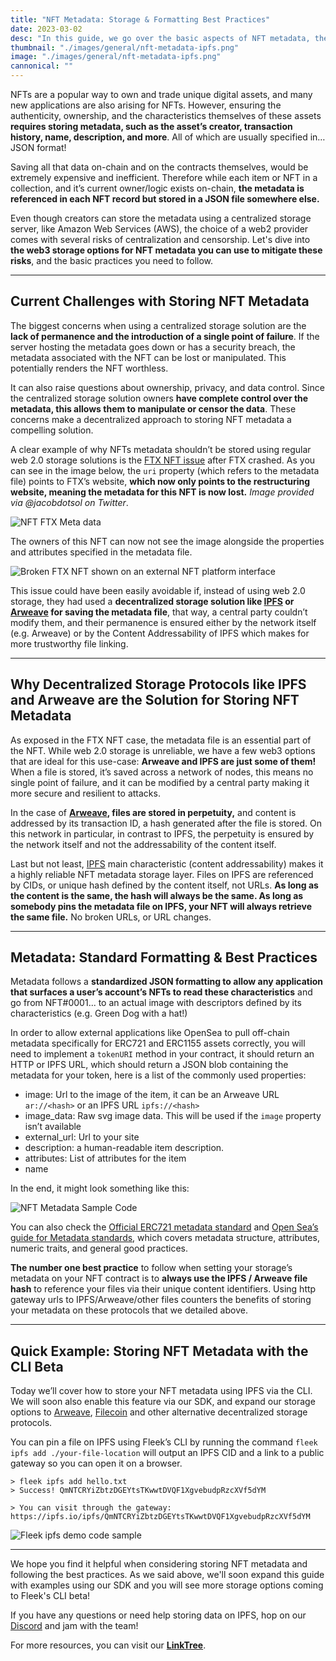 ```yaml
---
title: "NFT Metadata: Storage & Formatting Best Practices"
date: 2023-03-02
desc: "In this guide, we go over the basic aspects of NFT metadata, the standards to follow, and some of the available options you have as a developer to store them on decentralized web3 protocols"
thumbnail: "./images/general/nft-metadata-ipfs.png"
image: "./images/general/nft-metadata-ipfs.png"
cannonical: ""
---
```


NFTs are a popular way to own and trade unique digital assets, and many new applications are also arising for NFTs. However, ensuring the authenticity, ownership, and the characteristics themselves of these assets **requires storing metadata, such as the asset’s creator, transaction history, name, description, and more**. All of which are usually specified in… JSON format!

Saving all that data on-chain and on the contracts themselves, would be extremely expensive and inefficient. Therefore while each item or NFT in a collection, and it’s current owner/logic exists on-chain, **the metadata is referenced in each NFT record but stored in a JSON file somewhere else.**

Even though creators can store the metadata using a centralized storage server, like Amazon Web Services (AWS), the choice of a web2 provider comes with several risks of centralization and censorship. Let's dive into **the web3 storage options for NFT metadata you can use to mitigate these risks**, and the basic practices you need to follow.

***

## Current Challenges with Storing NFT Metadata

The biggest concerns when using a centralized storage solution are the **lack of permanence and the introduction of a single point of failure**. If the server hosting the metadata goes down or has a security breach, the metadata associated with the NFT can be lost or manipulated. This potentially renders the NFT worthless. 

It can also raise questions about ownership, privacy, and data control. Since the centralized storage solution owners **have complete control over the metadata, this allows them to manipulate or censor the data**. These concerns make a decentralized approach to storing NFT metadata a compelling solution.

A clear example of why NFTs metadata shouldn’t be stored using regular web 2.0 storage solutions is the [FTX NFT issue](https://cointelegraph.com/news/nfts-minted-on-ftx-break-highlighting-web2-hosting-flaws) after FTX crashed. As you can see in the image below, the `uri` property (which refers to the metadata file) points to FTX’s website, **which now only points to the restructuring website, meaning the metadata for this NFT is now lost.** *Image provided via @jacobdotsol on Twitter*.

![NFT FTX Meta data](https://storage.fleek.ooo/27a60cdd-37d3-480c-ae88-3ad4ca886b13-bucket/imgs/nft-ftx-meta.png)

The owners of this NFT can now not see the image alongside the properties and attributes specified in the metadata file.

![Broken FTX NFT shown on an external NFT platform interface](https://storage.fleek.ooo/27a60cdd-37d3-480c-ae88-3ad4ca886b13-bucket/imgs/nft-broken-ftx.png)

This issue could have been easily avoidable if, instead of using web 2.0 storage, they had used a **decentralized storage solution like [IPFS](https://ipfs.io/) or [Arweave](https://www.arweave.org/) for saving the metadata file**, that way, a central party couldn’t modify them, and their permanence is ensured either by the network itself (e.g. Arweave) or by the Content Addressability of IPFS which makes for more trustworthy file linking.

***

## Why Decentralized Storage Protocols like IPFS and Arweave are the Solution for Storing NFT Metadata

As exposed in the FTX NFT case, the metadata file is an essential part of the NFT. While web 2.0 storage is unreliable, we have a few web3 options that are ideal for this use-case: **Arweave and IPFS are just some of them!** When a file is stored, it’s saved across a network of nodes, this means no single point of failure, and it can be modified by a central party making it more secure and resilient to attacks.

In the case of **[Arweave](https://www.arweave.org/), files are stored in perpetuity,** and content is addressed by its transaction ID, a hash generated after the file is stored. On this network in particular, in contrast to IPFS, the perpetuity is ensured by the network itself and not the addressability of the content itself.

Last but not least, [IPFS](https://ipfs.io/) main characteristic (content addressability) makes it a highly reliable NFT metadata storage layer. Files on IPFS are referenced by CIDs, or unique hash defined by the content itself, not URLs. **As long as the content is the same, the hash will always be the same. As long as somebody pins the metadata file on IPFS, your NFT will always retrieve the same file.** No broken URLs, or URL changes.

***

## Metadata: Standard Formatting & Best Practices

Metadata follows a **standardized JSON formatting to allow any application that surfaces a user’s account’s NFTs to read these characteristics** and go from NFT#0001... to an actual image with descriptors defined by its characteristics (e.g. Green Dog with a hat!) 

In order  to allow external applications like OpenSea to pull off-chain metadata specifically for ERC721 and ERC1155 assets correctly, you will need to implement a `tokenURI` method in your contract, it should return an HTTP or IPFS URL, which should return a JSON blob containing the metadata for your token, here is a list of the commonly used properties:

* image: Url to the image of the item, it can be an Arweave URL `ar://<hash>` or an IPFS URL `ipfs://<hash>`
* image_data: Raw svg image data. This will be used if the `image` property isn’t available
* external_url: Url to your site
* description: a human-readable item description.
* attributes: List of attributes for the item 
* name

In the end, it might look something like this:

![NFT Metadata Sample Code](https://storage.fleek.ooo/27a60cdd-37d3-480c-ae88-3ad4ca886b13-bucket/imgs/code-1-nft.png)

You can also check the [Official ERC721 metadata standard](https://github.com/ethereum/EIPs/blob/master/EIPS/eip-721.md) and [Open Sea’s guide for Metadata standards](https://docs.opensea.io/docs/metadata-standards), which covers metadata structure, attributes, numeric traits, and general good practices.

**The number one best practice** to follow when setting your storage’s metadata on your NFT contract is to **always use the IPFS / Arweave file hash** to reference your files via their unique content identifiers. Using http gateway urls to IPFS/Arweave/other files counters the benefits of storing your metadata on these protocols that we detailed above.

***

## Quick Example: Storing NFT Metadata with the CLI Beta

Today we’ll cover how to store your NFT metadata using IPFS via the CLI. We will soon also enable this feature via our SDK, and expand our storage options to [Arweave](https://www.arweave.org/use), [Filecoin](https://filecoin.io/) and other alternative decentralized storage protocols.

You can pin a file on IPFS using Fleek’s CLI by running the command `fleek ipfs add ./your-file-location` will output an IPFS CID and a link to a public gateway so you can open it on a browser.

    > fleek ipfs add hello.txt
    > Success! QmNTCRYiZbtzDGEYtsTKwwtDVQF1XgvebudpRzcXVf5dYM
 
    > You can visit through the gateway:
    https://ipfs.io/ipfs/QmNTCRYiZbtzDGEYtsTKwwtDVQF1XgvebudpRzcXVf5dYM


![Fleek ipfs demo code sample](https://storage.fleek.ooo/27a60cdd-37d3-480c-ae88-3ad4ca886b13-bucket/imgs/code-nft-2.png)

***

We hope you find it helpful when considering storing NFT metadata and following the best practices. As we said above, we'll soon expand this guide with examples using our SDK and you will see more storage options coming to Fleek's CLI beta!

If you have any questions or need help storing data on IPFS, hop on our [Discord](https://discord.gg/fleek) and jam with the team!

For more resources, you can visit our **[LinkTree](https://linktr.ee/fleek)**.
